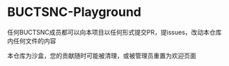 # BUCTSNC-Playground

任何BUCTSNC成员都可以向本项目以任何形式提交PR，提issues，改动本仓库内任何文件的内容

本仓库为沙盒，您的贡献随时可能被清理，或被管理员重置为欢迎页面
